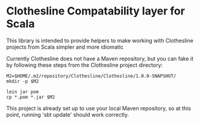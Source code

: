 # Clothesline Compatability layer for Scala

This library is intended to provide helpers to make working 
with Clothesline projects from Scala simpler and more idiomatic

Currently Clothesline does not have a Maven repository, but you 
can fake it by following these steps from the Clothesline project
directory:

    M2=$HOME/.m2/repository/Clothesline/Clothesline/1.0.0-SNAPSHOT/
    mkdir -p $M2

    lein jar pom
    cp *.pom *.jar $M2

This project is already set up to use your local Maven repository, 
so at this point, running 'sbt update' should work correctly.
